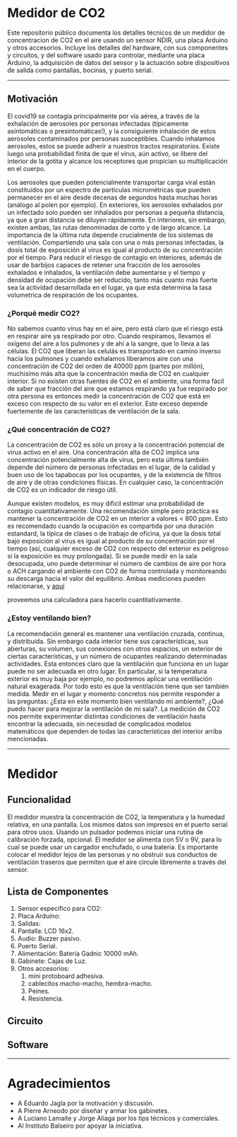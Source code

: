 # Medidor de CO2 

Este repositorio público documenta los detalles técnicos de un medidor de concentracion de CO2 en el aire usando un sensor NDIR, una placa Arduino y otros accesorios. Incluye los detalles del hardware, con sus componentes y circuitos, y del software usado para controlar, mediante una placa Arduino, la adquisición de datos del sensor y la actuación sobre dispositivos de salida como pantallas, bocinas, y puerto serial. 

___

## Motivación
El covid19 se contagia principalmente por vía aérea, a través de la exhalación de aerosoles por personas infectadas (típicamente asíntomáticas o presintomáticas!), y la consiguiente inhalación de estos aerosoles contaminados por personas susceptibles. Cuando inhalamos aerosoles, estos se puede adherir a nuestros tractos respiratorios. Existe luego una probabilidad finita de que el virus, aún activo, se libere del interior de la gotita y alcance los receptores que propician su multiplicación en el cuerpo.  

Los aerosoles que pueden potencialmente transportar carga viral están constituídos por un espectro de partículas micrométricas que pueden permanecer en el aire desde decenas de segundos hasta muchas horas (análogo al polen por ejemplo). En exteriores, los aerosoles exhalados por un infectado solo pueden ser inhalados por personas a pequeña distancia, ya que a gran distancia se diluyen rápidamente. En interiores, sin embargo, existen ambas, las rutas denominadas de corto y de largo alcance. La importancia de la última ruta depende crucialmente de los sistemas de ventilación. Compartiendo una sala con una o más personas infectadas, la dosis total de exposición al virus es igual al producto de su concentración por el tiempo. Para reducir el riesgo de contagio en interiores, además de usar de barbijos capaces de retener una fracción de los aerosoles exhalados e inhalados, la ventilación debe aumentarse y el tiempo y densidad de ocupación debe ser reducido, tanto más cuanto más fuerte sea la actividad desarrollada en el lugar, ya que esta determina la tasa volumetrica de respiración de los ocupantes.

### ¿Porqué medir CO2?
No sabemos cuanto virus hay en el aire, pero está claro que el riesgo está en respirar aire ya respirado por otro. Cuando respiramos, llevamos el oxígeno del aire a los pulmones y de ahí a la sangre, que lo lleva a las células. El CO2 que liberan las celulás es transportado en camino inverso hacia los pulmones y cuando exhalamos liberamos aire con una concentración de CO2 del orden de 40000 ppm (partes por millón), muchisímo más alta que la concentración media de CO2 en cualquier interior. Si no existen otras fuentes de CO2 en el ambiente, una forma fácil de saber que fracción del aire que estamos respirando ya fue respirado por otra persona es entonces medir la concentración de CO2 que está en exceso con respecto de su valor en el exterior. Este exceso depende fuertemente de las características de ventilación de la sala.

### ¿Qué concentración de CO2?
La concentración de CO2 es sólo un proxy a la concentración potencial de virus activo en el aire. Una concentración alta de CO2 implica una concentración potencialmente alta de virus, pero esta última también depende del número de personas infectadas en el lugar, de la calidad y buen uso de los tapabocas por los ocupantes, y de la existencia de filtros de aire y de otras condiciones físicas. En cualquier caso, la concentración de CO2 es un indicador de riesgo útil.   

Aunque existen modelos, es muy dificil estimar una probabilidad de contagio cuantitativamente. Una recomendación simple pero práctica es mantener la concentración  de CO2 en un interior a valores < 800 ppm. Esto es recomendado cuando la ocupación es compartida por una duración estandard, la típica de clases o de trabajo de oficina, ya que la dosis total bajo exposición al virus es igual al producto de su concentración por el tiempo (así, cualquier exceso de CO2 con respecto del exterior es peligroso si la exposición es muy prolongada). Si se puede medir en la sala desocupada, uno puede determinar el número de cambios de aire por hora o ACH cargando el ambiente con CO2 de forma controlada y monitoreando su descarga hacia el valor del equilibrio. Ambas mediciones pueden relacionarse, y [aquí](https://droyktton.github.io/loscoihues/ventilacion/CO2ACHProbInfeccionV3.html)

proveemos una calculadora para hacerlo cuantitativamente.  

### ¿Estoy ventilando bien?
La recomendación general es mantener una ventilación cruzada, continua, y distribuída. Sin embargo cada interior tiene sus características, sus aberturas, su volumen, sus conexiones con otros espacios, un exterior de ciertas características, y un número de ocupantes realizando determinadas actividades. Esta entonces claro que la ventilación que funciona en un lugar puede no ser adecuada en otro lugar. En particular, si la temperatura exterior es muy baja por ejemplo, no podremos aplicar una ventilación natural exagerada. Por todo esto es que la ventilación tiene que ser también medida. Medir en el lugar y momento concretos nos permite responder a las preguntas: ¿Esta en este momento bien ventilando mi ambiente?, ¿Qué puedo hacer para mejorar la ventilación de mi sala?. La medición de CO2 nos permite experimentar distintas condiciones de ventilación hasta encontrar la adecuada, sin necesidad de complicados modelos matemáticos que dependen de todas las características del interior arriba mencionadas.

___

# Medidor
 
## Funcionalidad
El medidor muestra la concentración de CO2, la temperatura y la humedad relativa, en una pantalla. Los mismos datos son impresos en el puerto serial para otros usos. Usando un pulsador podemos iniciar una rutina de calibración forzada, opcional. El medidor se alimenta con 5V o 9V, para lo cual se puede usar un cargador enchufado, o una batería. Es importante colocar el medidor lejos de las personas y no obstruir sus conductos de ventilación traseros que permiten que el aire circule libremente a través del sensor. 

## Lista de Componentes
1. Sensor especifico para CO2:
2. Placa Arduino:
3. Salidas:
 1. Pantalla: LCD 16x2.
 2. Audio: Buzzer pasivo.
 3. Puerto Serial.
6. Alimentación: Batería Gadnic 10000 mAh.
7. Gabinete: Cajas de Luz.
8. Otros accesorios: 
   1. mini protoboard adhesiva. 
   2. cablecitos macho-macho, hembra-macho.
   3. Peines. 
   4. Resistencia.

## Circuito

## Software

___

# Agradecimientos

+ A Eduardo Jagla por la motivación y discusión.
+ A Pierre Arneodo por diseñar y armar los gabinetes.
+ A Luciano Lamaite y Jorge Aliaga por los tips técnicos y comerciales.
+ Al Instituto Balseiro por apoyar la iniciativa. 




